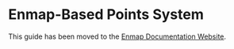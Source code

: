 # Enmap-Based Points System

This guide has been moved to the [Enmap Documentation Website](https://enmap.evie.dev/complete-examples/points).

